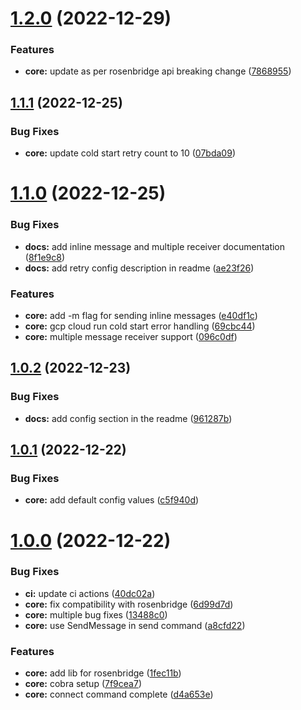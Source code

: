 # [1.2.0](https://github.com/shivanshkc/rosenbridge-cli/compare/v1.1.1...v1.2.0) (2022-12-29)


### Features

* **core:** update as per rosenbridge api breaking change ([7868955](https://github.com/shivanshkc/rosenbridge-cli/commit/7868955d9b3b1057595b001e09968e1b75e3c765))

## [1.1.1](https://github.com/shivanshkc/rosenbridge-cli/compare/v1.1.0...v1.1.1) (2022-12-25)


### Bug Fixes

* **core:** update cold start retry count to 10 ([07bda09](https://github.com/shivanshkc/rosenbridge-cli/commit/07bda09cf27def32ddf9ebc7b36afb6b385ac911))

# [1.1.0](https://github.com/shivanshkc/rosenbridge-cli/compare/v1.0.2...v1.1.0) (2022-12-25)


### Bug Fixes

* **docs:** add inline message and multiple receiver documentation ([8f1e9c8](https://github.com/shivanshkc/rosenbridge-cli/commit/8f1e9c81457bd250505592f74b9b715a43ab5c81))
* **docs:** add retry config description in readme ([ae23f26](https://github.com/shivanshkc/rosenbridge-cli/commit/ae23f2643da640f8d62600c36f6d5894a636698c))


### Features

* **core:** add -m flag for sending inline messages ([e40df1c](https://github.com/shivanshkc/rosenbridge-cli/commit/e40df1c1306c2ae27508bde19fafd59a4c30c00d))
* **core:** gcp cloud run cold start error handling ([69cbc44](https://github.com/shivanshkc/rosenbridge-cli/commit/69cbc44307e059cc980a730484cf8b0eb3c8a172))
* **core:** multiple message receiver support ([096c0df](https://github.com/shivanshkc/rosenbridge-cli/commit/096c0df0bf34c598df0b7720d15373143aecb07a))

## [1.0.2](https://github.com/shivanshkc/rosenbridge-cli/compare/v1.0.1...v1.0.2) (2022-12-23)


### Bug Fixes

* **docs:** add config section in the readme ([961287b](https://github.com/shivanshkc/rosenbridge-cli/commit/961287b07c66339020b7845819951b35e6bb6b41))

## [1.0.1](https://github.com/shivanshkc/rosenbridge-cli/compare/v1.0.0...v1.0.1) (2022-12-22)


### Bug Fixes

* **core:** add default config values ([c5f940d](https://github.com/shivanshkc/rosenbridge-cli/commit/c5f940d5241eb895ec33f890dc21790af0ef909d))

# [1.0.0](https://github.com/shivanshkc/rosenbridge-cli/compare/v0.0.0...v1.0.0) (2022-12-22)


### Bug Fixes

* **ci:** update ci actions ([40dc02a](https://github.com/shivanshkc/rosenbridge-cli/commit/40dc02a51913dca9818d86122c89322365bdbb7f))
* **core:** fix compatibility with rosenbridge ([6d99d7d](https://github.com/shivanshkc/rosenbridge-cli/commit/6d99d7db329ad9f270e6080072d6f57c548ca625))
* **core:** multiple bug fixes ([13488c0](https://github.com/shivanshkc/rosenbridge-cli/commit/13488c086f8c2445f4c7eb1dbe066dfb9f04e05e))
* **core:** use SendMessage in send command ([a8cfd22](https://github.com/shivanshkc/rosenbridge-cli/commit/a8cfd22496ab9472a766063effb073d1c680f116))


### Features

* **core:** add lib for rosenbridge ([1fec11b](https://github.com/shivanshkc/rosenbridge-cli/commit/1fec11b3980c7aaef6a8bd0d5efddbe40a8989af))
* **core:** cobra setup ([7f9cea7](https://github.com/shivanshkc/rosenbridge-cli/commit/7f9cea7e1cf0faf942fb5db8b6be0eba09d7d75d))
* **core:** connect command complete ([d4a653e](https://github.com/shivanshkc/rosenbridge-cli/commit/d4a653efa28f4a83e43c951ee27ddee05231902b))
